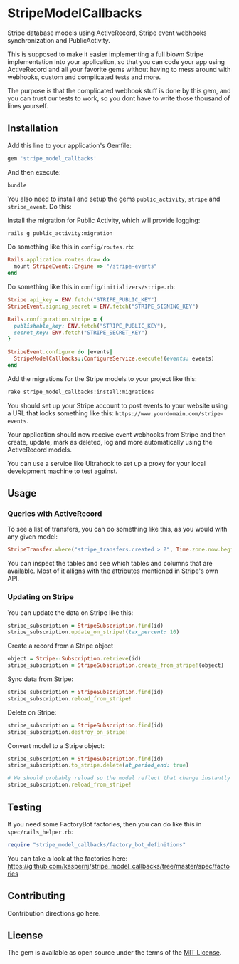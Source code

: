 # StripeModelCallbacks
Stripe database models using ActiveRecord, Stripe event webhooks synchronization and PublicActivity.

This is supposed to make it easier implementing a full blown Stripe implementation into your application,
so that you can code your app using ActiveRecord and all your favorite gems without having to mess around
with webhooks, custom and complicated tests and more.

The purpose is that the complicated webhook stuff is done by this gem, and you can trust our tests to work,
so you dont have to write those thousand of lines yourself.

## Installation
Add this line to your application's Gemfile:

```ruby
gem 'stripe_model_callbacks'
```

And then execute:
```bash
bundle
```

You also need to install and setup the gems `public_activity`, `stripe` and `stripe_event`. Do this:

Install the migration for Public Activity, which will provide logging:
```bash
rails g public_activity:migration
```

Do something like this in `config/routes.rb`:
```ruby
Rails.application.routes.draw do
  mount StripeEvent::Engine => "/stripe-events"
end
```

Do something like this in `config/initializers/stripe.rb`:
```ruby
Stripe.api_key = ENV.fetch("STRIPE_PUBLIC_KEY")
StripeEvent.signing_secret = ENV.fetch("STRIPE_SIGNING_KEY")

Rails.configuration.stripe = {
  publishable_key: ENV.fetch("STRIPE_PUBLIC_KEY"),
  secret_key: ENV.fetch("STRIPE_SECRET_KEY")
}

StripeEvent.configure do |events|
  StripeModelCallbacks::ConfigureService.execute!(events: events)
end
```

Add the migrations for the Stripe models to your project like this:
```bash
rake stripe_model_callbacks:install:migrations
```

You should set up your Stripe account to post events to your website using a URL that looks something like this:
`https://www.yourdomain.com/stripe-events`.

Your application should now receive event webhooks from Stripe and then create, update, mark as deleted,
log and more automatically using the ActiveRecord models.

You can use a service like Ultrahook to set up a proxy for your local development machine to test against.

## Usage

### Queries with ActiveRecord

To see a list of transfers, you can do something like this, as you would with any given model:

```ruby
StripeTransfer.where("stripe_transfers.created > ?", Time.zone.now.beginning_of_month)
```

You can inspect the tables and see which tables and columns that are available. Most of it alligns with
the attributes mentioned in Stripe's own API.

### Updating on Stripe

You can update the data on Stripe like this:

```ruby
stripe_subscription = StripeSubscription.find(id)
stripe_subscription.update_on_stripe!(tax_percent: 10)
```

Create a record from a Stripe object

```ruby
object = Stripe::Subscription.retrieve(id)
stripe_subscription = StripeSubscription.create_from_stripe!(object)
```

Sync data from Stripe:
```ruby
stripe_subscription = StripeSubscription.find(id)
stripe_subscription.reload_from_stripe!
```

Delete on Stripe:
```ruby
stripe_subscription = StripeSubscription.find(id)
stripe_subscription.destroy_on_stripe!
```

Convert model to a Stripe object:
```ruby
stripe_subscription = StripeSubscription.find(id)
stripe_subscription.to_stripe.delete(at_period_end: true)

# We should probably reload so the model reflect that change instantly (else it should receive it through a sync event in a short while)
stripe_subscription.reload_from_stripe!
```

## Testing

If you need some FactoryBot factories, then you can do like this in `spec/rails_helper.rb`:
```ruby
require "stripe_model_callbacks/factory_bot_definitions"
```

You can take a look at the factories here:
https://github.com/kaspernj/stripe_model_callbacks/tree/master/spec/factories

## Contributing
Contribution directions go here.

## License
The gem is available as open source under the terms of the [MIT License](http://opensource.org/licenses/MIT).
